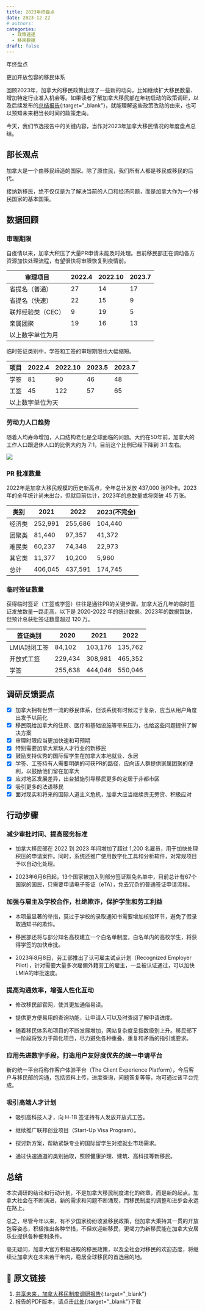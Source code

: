 ```yaml
---
title: 2023年终盘点
date: 2023-12-22
# authors:
categories:
  - 政策速递
  - 移民数据
draft: false
---
```


<!-- ![cover pic](../img/6.jpg) -->
<style>
	.coverpic-container.date20231222 {
	background-image: url("/blog/img/13.jpg");
	}
</style>

<div class="coverWrapper">
<div class="coverpic-container date20231222" >
	<p class="title">年终盘点</p>
	<p>更加开放包容的移民体系</p>
</div>
</div>

回顾2023年，加拿大的移民政策出现了一些新的动向，比如继续扩大移民数量、增加特定行业准入机会等。如果读者了解加拿大移民部在年初启动的政策调研，以及后续发布的[总结报告](https://www.canada.ca/content/dam/ircc/documents/pdf/english/sir/strategic_immigration-review-en.pdf){:target="_blank"}，就能理解这些政策改动的由来，也可以预知未来相当长时间的政策走向。

<!-- more -->

今天，我们节选报告中的关键内容，当作对2023年加拿大移民情况的年度盘点总结。

## 部长观点

加拿大是一个由移民缔造的国家。除了原住民，我们所有人都是移民或移民的后代。

接纳新移民，绝不仅仅是为了解决当前的人口和经济问题，而是加拿大作为一个移民国家的基本国策。

## 数据回顾

### 审理期限

自疫情以来，加拿大积压了大量PR申请未能及时处理。目前移民部正在调动各方资源加快处理流程，有望很快将审限恢复到疫情前。

<table class="styled-table">
    <thead>
    <tr>
        <th>审理项目</th>
        <!-- <th>2021.10</th> -->
        <th>2022.4</th>
        <th>2022.10</th>
        <!-- <th>2023.5</th> -->
        <th>2023.7</th>
    </tr>
    </thead>
    <tbody>
    <tr>
        <td>省提名（普通）</td>
        <!-- <td>18</td> -->
        <td>27</td>
        <td>14</td>
        <!-- <td>18</td> -->
        <td>17</td>
    </tr>
    <tr>
        <td>省提名（快速）</td>
        <!-- <td>6</td> -->
        <td>22</td>
        <td>15</td>
        <!-- <td>10</td> -->
        <td>9</td>
    </tr>
    <tr>
        <td>联邦经验类（CEC）</td>
        <!-- <td>6</td> -->
        <td>9</td>
        <td>19</td>
        <!-- <td>5</td> -->
        <td>5</td>
    </tr>
    <tr>
        <td>亲属团聚</td>
        <!-- <td>18</td> -->
        <td>19</td>
        <td>16</td>
        <!-- <td>14</td> -->
        <td>13</td>
    </tr>
    <tr>
        <td colspan="5">以上数字单位为月</td>
    </tr>
    </tbody>
</table>
<!-- <p style="text-align: center; color: gray; font-size: 14px">以上数字单位为月</p> -->

临时签证类别中，学签和工签的审理期限也大幅缩短。

<table class="styled-table">
    <thead>
    <tr>
        <th>项目</th>
        <!-- <th>2021.10</th> -->
        <th>2022.4</th>
        <th>2022.10</th>
        <th>2023.5</th>
        <th>2023.7</th>
    </tr>
    </thead>
    <tbody>
    <tr>
        <td>学签</td>
        <!-- <td>106</td> -->
        <td>81</td>
        <td>90</td>
        <td>46</td>
        <td>48</td>
    </tr>
    <tr>
        <td>工签</td>
        <!-- <td>107</td> -->
        <td>45</td>
        <td>122</td>
        <td>57</td>
        <td>65</td>
    </tr>
    <tr>
        <td colspan="5">以上数字单位为天</td>
    </tr>
    </tbody>
</table>

### 劳动力人口趋势

随着人均寿命增加，人口结构老化是全球面临的问题。大约在50年前，加拿大的工作人口跟退休人口的比例大约为 7:1，目前这个比例已经下降到 3:1 左右。

<a href="https://lh3.googleusercontent.com/pw/ABLVV86VoDIlgM3aylLWMgOYNanfSVIcUX5jLnjis0BoUHj2F4tY3Q_SJGk_XSxyDxgSMWuwec5yFtn9jWsfkGpNS2gKVN76qdZHJNFtrIh65VnIKpoTRGo=w2400?source=screenshot.guru"> <img src="https://lh3.googleusercontent.com/pw/ABLVV86VoDIlgM3aylLWMgOYNanfSVIcUX5jLnjis0BoUHj2F4tY3Q_SJGk_XSxyDxgSMWuwec5yFtn9jWsfkGpNS2gKVN76qdZHJNFtrIh65VnIKpoTRGo=w600-h315-p-k" /> </a>

### PR 批准数量

2022年是加拿大移民规模的历史新高点，全年总计发放 437,000 张PR卡。2023年的全年统计尚未出台，但就目前估计，2023年的总数量或将突破 45 万张。

<table class="styled-table">
    <thead>
    <tr>
        <th>类别</th>
        <!-- <th>2020</th> -->
        <th>2021</th>
        <th>2022</th>
        <th>2023(不完全)</th>
    </tr>
    </thead>
    <tbody>
    <tr>
        <td>经济类</td>
        <!-- <td>106,352</td> -->
        <td>252,991</td>
        <td>255,686</td>
        <td>104,440</td>
    </tr>
    <tr>
        <td>团聚类</td>			
        <!-- <td>49,296</td> -->
        <td>81,440</td>
        <td>97,357</td>
        <td>41,372</td>
    </tr>
        <tr>
        <td>难民类</td>			
        <!-- <td>25,493</td> -->
        <td>60,237</td>
        <td>74,348</td>
        <td>22,973</td>
    </tr>
        <tr>
        <td>其它类</td>			
        <!-- <td>3,453</td> -->
        <td>11,377</td>
        <td>10,200</td>
        <td>5,960</td>
    </tr>
        <tr>
        <td>总计</td>			
        <!-- <td>184,594</td> -->
        <td>406,045</td>
        <td>437,591</td>
        <td>174,745</td>
    </tr>
    </tbody>
</table>

### 临时签证数量

获得临时签证（工签或学签）往往是通往PR的关键步骤。加拿大近几年的临时签证发放数量一路走高，以下是 2020-2022 年的统计数据。2023年的数据暂缺，但预计总获批签证数量超过 120 万。

<table class="styled-table">
    <thead>
    <tr>
        <th>签证类别</th>
        <th>2020</th>
        <th>2021</th>
        <th>2022</th>
    </tr>
    </thead>
    <tbody>
    <tr>
        <td>LMIA封闭工签</td>		
        <td>84,102</td>
        <td>103,176</td>
        <td>135,762</td>
    </tr>
    <tr>
        <td>开放式工签</td>					
        <td>229,434</td>
        <td>308,981</td>
        <td>465,352</td>
    </tr>
        <tr>
        <td>学签</td>		
        <td>255,638</td>
        <td>444,046</td>
        <td>550,046</td>
    </tr>
    </tbody>
</table>

## 调研反馈要点

- [x] 加拿大拥有世界一流的移民体系，但该系统有时候过于复杂，应当从用户角度出发予以简化
- [x] 移民既给加拿大的住房、医疗和基础设施等带来压力，也给这些问题提供了解决方案
- [x] 审理时限应当更加快速和可预期
- [x] 特别需要加拿大紧缺人才行业的新移民
- [x] 鼓励支持优秀的国际留学生在加拿大本地就业、永居
- [x] 学签、工签持有人需要明确的可获PR的路径，应向该人群提供家属团聚的便利，以鼓励他们留在加拿大
- [x] 应对地区发展差异，出台措施引导移民更多的定居于非都市区
- [x] 吸引更多的法语移民
- [x] 面对现实和将来的国际人道主义危机，加拿大应当继续责无旁贷、积极应对

## 行动步骤

### 减少审批时间、提高服务标准

- 加拿大移民部在 2022 到 2023 年间增加了超过 1,200 名雇员，用于加快处理积压的申请案件。同时，系统还推广使用数字化工具和分析软件，对常规项目予以自动化处理。

- 2023年6月6日起，13个国家被加入到部分签证豁免名单中，目前总计有67个国家的国民，只需要申请电子签证（eTA），免去冗杂的普通签证申请流程。

### 加强与雇主及学校合作，杜绝欺诈，保护学生和劳工利益

- 本项最显著的举措，莫过于学校的录取通知书需要增加核验环节，避免了假录取通知书的欺诈。

- 移民部还将与部分知名高校建立一个白名单制度，白名单内的高校学生，将获得学签的加快审批。

- 2023年8月8日，劳工部推出了认可雇主试点计划（Recognized Employer Pilot），针对需要大量多次雇佣外籍劳工的雇主，一旦被认证通过，可以加快LMIA的审批速度。

### 提高沟通效率，增强人性化互动

- 修改移民部官网，使其更加通俗易读。

- 提供更方便易用的查询功能，让申请人可以及时查阅了解申请进度。

- 随着移民体系和项目的不断发展增加，网站复杂度呈指数级别上升。移民部下一阶段将致力于简化项目，尽力避免各种重叠、重复和矛盾的指引或要求。

### 应用先进数字手段，打造用户友好度优先的统一申请平台

新的统一平台将称作客户体验平台（The Client Experience Platform），今后客户与移民部的沟通，包括资料上传，进度查询，问题答复等等，均可通过该平台完成。

### 吸引高端人才计划

- 吸引高科技人才，向 H-1B 签证持有人发放开放式工签。

- 继续推广联邦创业项目（Start-Up Visa Program）。

- 探讨新方案，帮助紧缺专业的国际留学生对接就业市场需求。

- 通过快速通道的类别抽取，照顾健康护理、建筑、高科技等新移民。

## 总结

本次调研的结论和行动计划，不是加拿大移民制度进化的终章，而是新的起点。加拿大社会在不断演进，新的需求和问题不断涌现，而移民制度的调整和进步会永远在路上。

总之，尽管今年以来，有不少国家纷纷收紧移民政策，但加拿大秉持其一贯的开放包容姿态，积极推出各种举措，不但欢迎新移民，更竭力为新移民能在加拿大安居乐业提供各种便利条件。

毫无疑问，加拿大官方积极进取的移民政策，以及全社会对移民的欢迎态度，将继续让加拿大在未来若干年内，稳居全球移民的首选目的地。

## 🔗 原文链接

1. [共享未来，加拿大移民制度调研报告](https://www.canada.ca/en/immigration-refugees-citizenship/campaigns/canada-future-immigration-system.html){:target="_blank"}
2. 报告的PDF版本，请点击[此处](https://www.canada.ca/content/dam/ircc/documents/pdf/english/sir/strategic_immigration-review-en.pdf){:target="_blank"}下载

